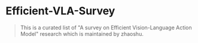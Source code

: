 # Efficient-VLA-Survey
> This is a curated list of "A survey on Efficient Vision-Language Action Model" research which is maintained by zhaoshu.
